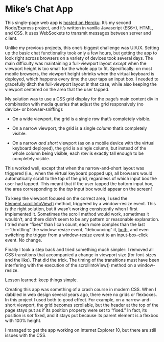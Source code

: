 # Mike’s Chat App

This single-page web app is [hosted on Heroku](https://mikes-chat-app.herokuapp.com). It’s my second Node/Express project, and it’s written in vanilla Javascript (ES6+), HTML, and CSS. It uses WebSockets to transmit messages between server and client.

Unlike my previous projects, this one’s biggest challenge was UI/UX. Setting up the basic chat functionality took only a few hours, but getting the app to look right across browsers on a variety of devices took several days. The main difficulty was maintaining a full-viewport layout *except* when the viewport height is too small for the whole app to fit. Specifically: on most mobile browsers, the viewport height shrinks when the virtual keyboard is deployed, which happens every time the user taps an input box. I needed to gracefully ditch the full-viewport layout in that case, while also keeping the viewport centered on the area that the user tapped.

My solution was to use a CSS grid display for the page’s main content div in combination with media queries that adjust the grid responsively (no device- or browser-sniffing):

* On a wide viewport, the grid is a single row that’s completely visible.

* On a narrow viewport, the grid is a single *column* that’s completely visible.

* On a narrow *and short* viewport (as on a mobile device with the virtual keyboard deployed), the grid is a single column, but instead of the whole column being visible, each *row* is exactly tall enough to be completely visible.

This worked well, except that when the narrow-and-short layout was triggered (i.e., when the virtual keyboard popped up), all browsers would automatically scroll to the top of the grid, regardless of which input box the user had tapped. This meant that if the user tapped the bottom input box, the area corresponding to the *top* input box would appear on the screen!

To keep the viewport focused on the correct area, I used the [Element.scrollIntoView()](https://developer.mozilla.org/en-US/docs/Web/API/Element/scrollIntoView) method, triggered by a window-resize event. This *is* the right solution, but it wasn’t working consistently when I first implemented it. Sometimes the scroll method would work, sometimes it wouldn’t, and there didn’t seem to be any pattern or reasonable explanation. I tried more “fixes” than I can count, each more complex than the last&mdash;“throttling” the window-resize event, “debouncing” it, [both](https://css-tricks.com/the-difference-between-throttling-and-debouncing/), and even switching the trigger from a window-resize event to an input-box&ndash;click event. No change.

Finally I took a step back and tried something much simpler: I removed all CSS transitions that accompanied a change in viewport size (for font-sizes and the like). That did the trick. The timing of the transitions must have been interfering with the execution of the scrollIntoView() method on a window-resize.

Lesson learned: keep things simple.

Creating this app was something of a crash course in modern CSS. When I dabbled in web design several years ago, there were no grids or flexboxes. In this project I used both to good effect. For example, on a narrow-and-short viewport, the grid becomes scrollable, but the header at the top of the page stays put as if its position property were set to “fixed.” In fact, its position is *not* fixed, and it stays put because its parent element is a flexbox with 100% height.

I managed to get the app working on Internet Explorer 10, but there are still issues with the CSS.
